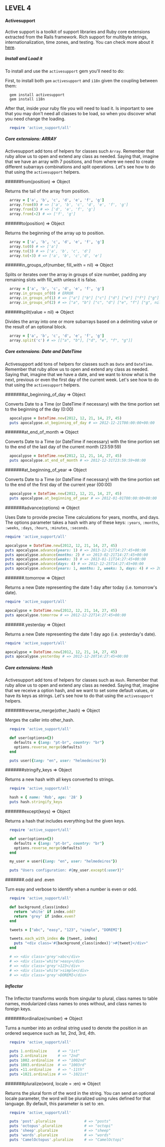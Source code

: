 LEVEL 4
-------

#### Activesupport

Active support is a toolkit of support libraries and Ruby core extensions extracted from the Rails framework. Rich support for multibyte strings, internationalization, time zones, and testing. You can check more about it [here](https://rubygems.org/gems/activesupport).

##### Install and Load it

To install and use the `activesupport` gem you'll need to do:

First, to install both `gem` `activesupport` and `i18n` given the coupling between them:

```shell
  gem install activesupport
  gem install i18n
```

After that, inside your ruby file you will need to load it. Is important to see that you may don't need all classes to be load, so when you discover what you need change the loading.

```ruby
  require 'active_support/all'
```

##### Core extensions: ARRAY

Activesupport add tons of helpers for classes such `Array`. Remember that ruby allow us to open and extend any class as needed. Saying that, imagine that we have an array with 7 positions, and from where we need to create different subarrays combinations and split operations. Let's see how to do that using the `activesupport` helpers.

######from(position) ⇒ Object

Returns the tail of the array from position.

```ruby
  array = ['a', 'b', 'c', 'd', 'e', 'f', 'g']
  array.from(0) # => ['a', 'b', 'c', 'd', 'e', 'f', 'g']
  array.from(3) # => ['d', 'e', 'f', 'g']
  array.from(-2) # => ['f', 'g']
```

######to(position) ⇒ Object

Returns the beginning of the array up to position.

```ruby
  array = ['a', 'b', 'c', 'd', 'e', 'f', 'g']
  array.to(0) # => ['a']
  array.to(3) # => ['a', 'b', 'c', 'd']
  array.to(-3) # => ['a', 'b', 'c','d', 'e']
```

######in_groups_of(number, fill_with = nil) ⇒ Object

Splits or iterates over the array in groups of size number, padding any remaining slots with fill_with unless it is false.

```ruby
  array = ['a', 'b', 'c', 'd', 'e', 'f', 'g']
  array.in_groups_of(0) # ERROR
  array.in_groups_of(1) # => ["a"] ["b"] ["c"] ["d"] ["e"] ["f"] ["g"]
  array.in_groups_of(2) # => ["a", "b"] ["c", "d"] ["e", "f"] ["g", nil]
```

######split(value = nil) ⇒ Object

Divides the array into one or more subarrays based on a delimiting value or the result of an optional block.

```ruby
  array = ['a', 'b', 'c', 'd', 'e', 'f', 'g']
  array.split('c') # => [["a", "b"], ["d", "e", "f", "g"]]
```

##### Core extensions: Date and DateTime

Activesupport add tons of helpers for classes such as `Date` and `DateTime`. Remember that ruby allow us to open and extend any class as needed. Saying that, imagine that we have a date, and we want to know what is the next, previous or even the first day of the current week. Let's see how to do that using the `activesupport` helpers.

#######at_beginning_of_day ⇒ Object

Converts Date to a Time (or DateTime if necessary) with the time portion set to the beginning of the day (0:00)

```ruby
  apocalypse = DateTime.new(2012, 12, 21, 14, 27, 45)
  puts apocalypse.at_beginning_of_day # => 2012-12-21T00:00:00+00:00
```

#######at_end_of_month ⇒ Object

Converts Date to a Time (or DateTime if necessary) with the time portion set to the end of the last day of the current month (23:59:59)

```ruby
  apocalypse = DateTime.new(2012, 12, 21, 14, 27, 45)
  puts apocalypse.at_end_of_month # => 2012-12-31T23:59:59+00:00
```

#######at_beginning_of_year ⇒ Object

Converts Date to a Time (or DateTime if necessary) with the time portion set to the end of the first day of the current year (00:00)

```ruby
  apocalypse = DateTime.new(2012, 12, 21, 14, 27, 45)
  puts apocalypse.at_beginning_of_year # => 2012-01-01T00:00:00+00:00
```

#######advance(options) ⇒ Object

Uses Date to provide precise Time calculations for years, months, and days. The options parameter takes a hash with any of these keys: `:years`, `:months`, `:weeks`, `:days`, `:hours`, `:minutes`, `:seconds`.

```ruby
require 'active_support/all'

apocalypse = DateTime.new(2012, 12, 21, 14, 27, 45)
puts apocalypse.advance(years: 1) # => 2013-12-21T14:27:45+00:00
puts apocalypse.advance(months: 2) # => 2013-02-21T14:27:45+00:00
puts apocalypse.advance(weeks: 3) # => 2013-01-11T14:27:45+00:00
puts apocalypse.advance(days: 4) # => 2012-12-25T14:27:45+00:00
puts apocalypse.advance(years: 1, months: 2, weeks: 3, days: 4) # => 2014-03-18T14:27:45+00:00

```

#######.tomorrow ⇒ Object

Returns a new Date representing the date 1 day after today (i.e. tomorrow's date).

```ruby
require 'active_support/all'

apocalypse = DateTime.new(2012, 12, 21, 14, 27, 45)
puts apocalypse.tomorrow # => 2012-12-22T14:27:45+00:00

```

#######.yesterday ⇒ Object

Returns a new Date representing the date 1 day ago (i.e. yesterday's date).

```ruby
require 'active_support/all'

apocalypse = DateTime.new(2012, 12, 21, 14, 27, 45)
puts apocalypse.yesterday # => 2012-12-20T14:27:45+00:00

```

##### Core extensions: Hash

Activesupport add tons of helpers for classes such as `Hash`. Remember that ruby allow us to open and extend any class as needed. Saying that, imagine that we receive a option hash, and we want to set some default values, or have its keys as strings. Let's see how to do that using the `activesupport` helpers.

#######reverse_merge(other_hash) ⇒ Object

Merges the caller into other_hash.

```ruby
  require 'active_support/all'

  def user(options={})
    defaults = {lang: "pt-br", country: "br"}
    options.reverse_merge(defaults)
  end

  puts user({lang: "en", user: "helmedeiros"})

```

#######stringify_keys ⇒ Object

Returns a new hash with all keys converted to strings.

```ruby
  require 'active_support/all'

  hash = { name: 'Rob', age: '28' }
  puts hash.stringify_keys

```

#######except(keys) ⇒ Object

Returns a hash that includes everything but the given keys.

```ruby
  require 'active_support/all'

  def user(options={})
    defaults = {lang: "pt-br", country: "br"}
    options.reverse_merge(defaults)
  end

  my_user = user({lang: "en", user: "helmedeiros"})

  puts "Users configuration: #{my_user.except(:user)}"

```

#######.odd and .even

Turn esay and verbose to identify when a number is even or odd.

```ruby
  require 'active_support/all'

  def background_class(index)
    return 'white' if index.odd?
    return 'grey' if index.even?
  end

  tweets = ["abc", "easy", "123", "simple", "DOREMI"]

  tweets.each_with_index do |tweet, index|
    puts "<div class='#{background_class(index)}'>#{tweet}</div>"
  end

  # => <div class='grey'>abc</div>
  # => <div class='white'>easy</div>
  # => <div class='grey'>123</div>
  # => <div class='white'>simple</div>
  # => <div class='grey'>DOREMI</div>

```

##### Inflector

The Inflector transforms words from singular to plural, class names to table names, modularized class names to ones without, and class names to foreign keys.

#######ordinalize(number) ⇒ Object

Turns a number into an ordinal string used to denote the position in an ordered sequence such as 1st, 2nd, 3rd, 4th.

```ruby
  require 'active_support/all'

  puts 1.ordinalize     # => "1st"
  puts 2.ordinalize     # => "2nd"
  puts 1002.ordinalize  # => "1002nd"
  puts 1003.ordinalize  # => "1003rd"
  puts -11.ordinalize   # => "-11th"
  puts -1021.ordinalize # => "-1021st"

```

#######pluralize(word, locale = :en) ⇒ Object

Returns the plural form of the word in the string. You can send an optional locale parameter, the word will be pluralized using rules defined for that language. By default, this parameter is set to :en.

```ruby
  require 'active_support/all'

  puts 'post'.pluralize             # => "posts"
  puts 'octopus'.pluralize          # => "octopi"
  puts 'sheep'.pluralize            # => "sheep"
  puts 'words'.pluralize            # => "words"
  puts 'CamelOctopus'.pluralize     # => "CamelOctopi"

```
